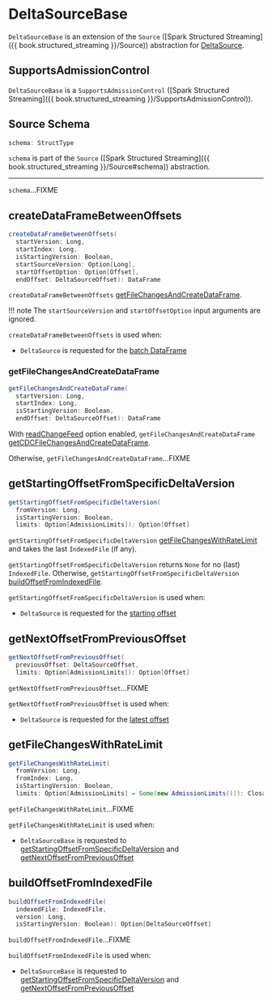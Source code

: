 # DeltaSourceBase

`DeltaSourceBase` is an extension of the `Source` ([Spark Structured Streaming]({{ book.structured_streaming }}/Source)) abstraction for [DeltaSource](DeltaSource.md).

## <span id="SupportsAdmissionControl"> SupportsAdmissionControl

`DeltaSourceBase` is a `SupportsAdmissionControl` ([Spark Structured Streaming]({{ book.structured_streaming }}/SupportsAdmissionControl)).

## <span id="schema"> Source Schema

```scala
schema: StructType
```

`schema` is part of the `Source` ([Spark Structured Streaming]({{ book.structured_streaming }}/Source#schema)) abstraction.

---

`schema`...FIXME

## <span id="createDataFrameBetweenOffsets"> createDataFrameBetweenOffsets

```scala
createDataFrameBetweenOffsets(
  startVersion: Long,
  startIndex: Long,
  isStartingVersion: Boolean,
  startSourceVersion: Option[Long],
  startOffsetOption: Option[Offset],
  endOffset: DeltaSourceOffset): DataFrame
```

`createDataFrameBetweenOffsets` [getFileChangesAndCreateDataFrame](#getFileChangesAndCreateDataFrame).

!!! note
    The `startSourceVersion` and `startOffsetOption` input arguments are ignored.

`createDataFrameBetweenOffsets` is used when:

* `DeltaSource` is requested for the [batch DataFrame](DeltaSource.md#getBatch)

### <span id="getFileChangesAndCreateDataFrame"> getFileChangesAndCreateDataFrame

```scala
getFileChangesAndCreateDataFrame(
  startVersion: Long,
  startIndex: Long,
  isStartingVersion: Boolean,
  endOffset: DeltaSourceOffset): DataFrame
```

With [readChangeFeed](DeltaReadOptions.md#readChangeFeed) option enabled, `getFileChangesAndCreateDataFrame` [getCDCFileChangesAndCreateDataFrame](change-data-feed/DeltaSourceCDCSupport.md#getCDCFileChangesAndCreateDataFrame).

Otherwise, `getFileChangesAndCreateDataFrame`...FIXME

## <span id="getStartingOffsetFromSpecificDeltaVersion"> getStartingOffsetFromSpecificDeltaVersion

```scala
getStartingOffsetFromSpecificDeltaVersion(
  fromVersion: Long,
  isStartingVersion: Boolean,
  limits: Option[AdmissionLimits]): Option[Offset]
```

`getStartingOffsetFromSpecificDeltaVersion` [getFileChangesWithRateLimit](#getFileChangesWithRateLimit) and takes the last `IndexedFile` (if any).

`getStartingOffsetFromSpecificDeltaVersion` returns `None` for no (last) `IndexedFile`. Otherwise, `getStartingOffsetFromSpecificDeltaVersion` [buildOffsetFromIndexedFile](#buildOffsetFromIndexedFile).

`getStartingOffsetFromSpecificDeltaVersion` is used when:

* `DeltaSource` is requested for the [starting offset](DeltaSource.md#getStartingOffset)

## <span id="getNextOffsetFromPreviousOffset"> getNextOffsetFromPreviousOffset

```scala
getNextOffsetFromPreviousOffset(
  previousOffset: DeltaSourceOffset,
  limits: Option[AdmissionLimits]): Option[Offset]
```

`getNextOffsetFromPreviousOffset`...FIXME

`getNextOffsetFromPreviousOffset` is used when:

* `DeltaSource` is requested for the [latest offset](DeltaSource.md#latestOffset)

## <span id="getFileChangesWithRateLimit"> getFileChangesWithRateLimit

```scala
getFileChangesWithRateLimit(
  fromVersion: Long,
  fromIndex: Long,
  isStartingVersion: Boolean,
  limits: Option[AdmissionLimits] = Some(new AdmissionLimits())): ClosableIterator[IndexedFile]
```

`getFileChangesWithRateLimit`...FIXME

`getFileChangesWithRateLimit` is used when:

* `DeltaSourceBase` is requested to [getStartingOffsetFromSpecificDeltaVersion](#getStartingOffsetFromSpecificDeltaVersion) and [getNextOffsetFromPreviousOffset](#getNextOffsetFromPreviousOffset)

## <span id="buildOffsetFromIndexedFile"> buildOffsetFromIndexedFile

```scala
buildOffsetFromIndexedFile(
  indexedFile: IndexedFile,
  version: Long,
  isStartingVersion: Boolean): Option[DeltaSourceOffset]
```

`buildOffsetFromIndexedFile`...FIXME

`buildOffsetFromIndexedFile` is used when:

* `DeltaSourceBase` is requested to [getStartingOffsetFromSpecificDeltaVersion](#getStartingOffsetFromSpecificDeltaVersion) and [getNextOffsetFromPreviousOffset](#getNextOffsetFromPreviousOffset)
